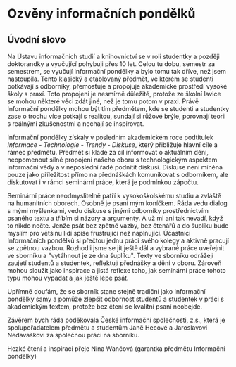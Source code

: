 # Ozvěny informačních pondělků 

## Úvodní slovo

Na Ústavu informačních studií a knihovnictví se v roli studentky a později doktorandky a vyučující pohybuji přes 10 let. Celou tu dobu, semestr za semestrem, se vyučují Informační pondělky a bylo tomu tak dříve, než jsem nastoupila. Tento klasický a etablovaný předmět, ve kterém se studenti potkávají s odborníky, přemosťuje a propojuje akademické prostředí vysoké školy s praxí. Toto propojení je nesmírně důležité, protože ze školní lavice se mohou některé věci zdát jiné, než je tomu potom v praxi. Právě Informační pondělky mohou být tím předmětem, kde se studenti a studentky zase o trochu více potkají s realitou, sundají si růžové brýle, porovnají teorii s reálnými zkušenostmi a nechají se inspirovat. 

Informační pondělky získaly v posledním akademickém roce podtitulek *Informace - Technologie - Trendy - Diskuse*, který přibližuje hlavní cíle a rámec předmětu. Předmět si klade za cíl informovat o aktuálním dění, neopomenout silné propojení našeho oboru s technologickým aspektem informační vědy a v neposlední řadě podnítit diskusi. Diskuse není míněná pouze jako příležitost přímo na přednáškách komunikovat s odborníkem, ale diskutovat i v rámci seminární práce, která je podmínkou zápočtu.

Seminární práce neodmyslitelně patří k vysokoškolskému studiu a zvláště na humanitních oborech. Osobně je psaní mým koníčkem. Ráda vedu dialog s mými myšlenkami, vedu diskuse s jinými odborníky prostřednictvím psaného textu a tříbím si názory a argumenty. A už mi ani tak nevadí, když to nikdo nečte. Jenže psát bez zpětné vazby, bez čtenářů a do šuplíku bude myslím pro většinu lidí spíše frustrující než naplňující. Účastníci Informačních pondělků si přečtou jednu práci svého kolegy a aktivně pracují se zpětnou vazbou. Rozhodli jsme se jít ještě dál a vybrané práce uveřejnit ve sborníku a "vytáhnout je ze dna šuplíku". Texty ve sborníku odrážejí zaujetí studentů a studentek, reflektují přednášky a dění v oboru. Zároveň mohou sloužit jako inspirace a jistá reflexe toho, jak seminární práce tohoto typu mohou vypadat a jak ještě lépe psát. 

Upřímně doufám, že se sborník stane stejně tradiční jako Informační pondělky samy a pomůže zlepšit odbornost studentů a studentek v práci s akademickým textem, protože bez čtení se kvalitní psaní neobejde. 

Závěrem bych ráda poděkovala České informační společnosti, z.s., která je spolupořadatelem předmětu a studentům Janě Hecové a Jaroslavovi Nedavaškovi za společnou práci na sborníku. 

Hezké čtení a inspiraci přeje Nina Wančová (garantka předmětu Informační pondělky)